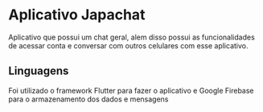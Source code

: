# Aplicativo Japachat

Aplicativo que possui um chat geral, alem disso possui as funcionalidades de acessar conta e conversar com outros celulares com esse aplicativo.

## Linguagens

Foi utilizado o framework Flutter para fazer o aplicativo e Google Firebase para o armazenamento dos dados e mensagens

